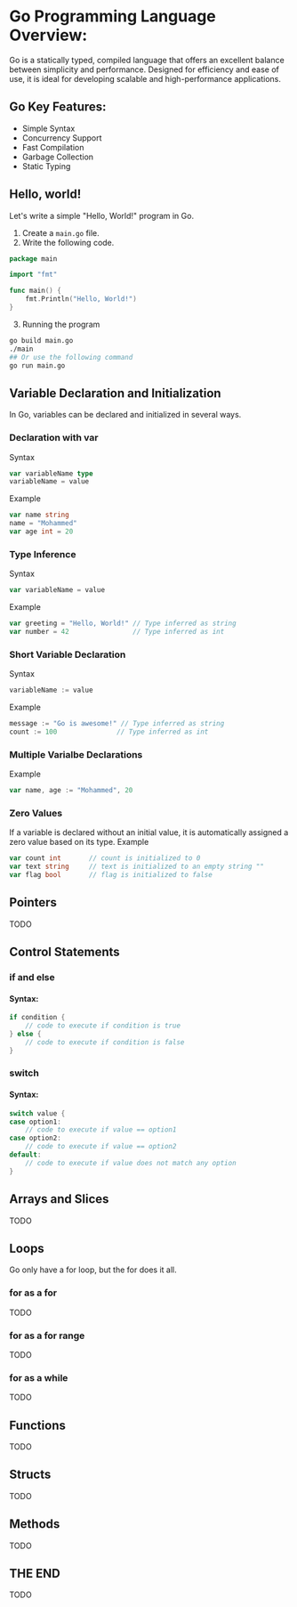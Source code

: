 # Go Programming Language Overview:
Go is a statically typed, compiled language that offers an excellent balance between simplicity and performance. Designed for efficiency and ease of use, it is ideal for developing scalable and high-performance applications.

## Go Key Features:
- Simple Syntax
- Concurrency Support
- Fast Compilation
- Garbage Collection
- Static Typing

## Hello, world!

Let's write a simple "Hello, World!" program in Go.

1. Create a `main.go` file.
2. Write the following code.
```go
package main

import "fmt"

func main() {
	fmt.Println("Hello, World!")
}
```
3. Running the program
```sh
go build main.go
./main
## Or use the following command
go run main.go
```

## Variable Declaration and Initialization
In Go, variables can be declared and initialized in several ways.
### Declaration with var
Syntax
```go
var variableName type
variableName = value
```
Example
```go
var name string
name = "Mohammed"
var age int = 20
```
### Type Inference
Syntax
```go
var variableName = value
```
Example
```go
var greeting = "Hello, World!" // Type inferred as string
var number = 42                // Type inferred as int
```
### Short Variable Declaration
Syntax
```go
variableName := value
```
Example
```go
message := "Go is awesome!" // Type inferred as string
count := 100               // Type inferred as int
```

### Multiple Varialbe Declarations
Example
```go
var name, age := "Mohammed", 20
```

### Zero Values
If a variable is declared without an initial value, it is automatically assigned a zero value based on its type.
Example
```go
var count int       // count is initialized to 0
var text string     // text is initialized to an empty string ""
var flag bool       // flag is initialized to false
```

## Pointers
TODO

## Control Statements

### if and else

#### Syntax:
```go
if condition {
    // code to execute if condition is true
} else {
    // code to execute if condition is false
}
```

### switch
#### Syntax:
```go
switch value {
case option1:
    // code to execute if value == option1
case option2:
    // code to execute if value == option2
default:
    // code to execute if value does not match any option
}
```

## Arrays and Slices
TODO
## Loops
Go only have a for loop, but the for does it all.

### for as a for
TODO
### for as a for range
TODO
### for as a while
TODO

## Functions
TODO
## Structs
TODO
## Methods
TODO


## THE END
TODO
